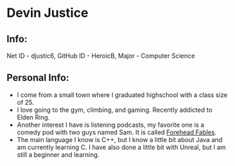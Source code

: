 # Devin Justice

## Info:
Net ID - djustic6, GitHub ID - HeroicB, Major - Computer Science

## Personal Info:
- I come from a small town where I graduated highschool with a class size of 25.
- I love going to the gym, climbing, and gaming. Recently addicted to Elden Ring.
- Another interest I have is listening podcasts, my favorite one is a comedy pod with two guys named Sam. It is called [Forehead Fables](https://youtu.be/dk-DzDJK6t0?si=pR7n_8TbbyEWyfW_&t=3012).
- The main language I know is C++, but I know a little bit about Java and am currently learning C. I have also done a little bit with Unreal, but I am still a beginner and learning.
